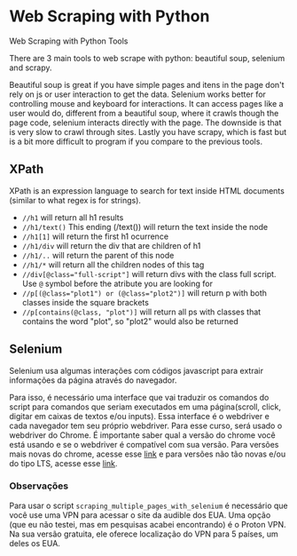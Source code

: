 # Web Scraping with Python

Web Scraping with Python Tools

There are 3 main tools to web scrape with python: beautiful soup, selenium and scrapy.

Beautiful soup is great if you have simple pages and itens in the page don't rely on js or user interaction to get the data. 
Selenium works better for controlling mouse and keyboard for interactions. It can access pages like a user would do, different from a beautiful soup, where it crawls though the page code, selenium interacts directly with the page. The downside is that is very slow to crawl through sites.
Lastly you have scrapy, which is fast but is a bit more difficult to program if you compare to the previous tools. 

## XPath

XPath is an expression language to search for text inside HTML documents (similar to what regex is for strings).

- `//h1` will return all h1 results
- `//h1/text()` This ending (/text()) will return the text inside the node
- `//h1[1]` will return the first h1 ocurrence
- `//h1/div` will return the div that are children of h1
- `//h1/..` will return the parent of this node
- `//h1/*` will return all the children nodes of this tag
- `//div[@class="full-script"]` will return divs with the class full script. Use `@` symbol before the atribute you are looking for
- `//p[(@class="plot1") or (@class="plot2")]` will return p with both classes inside the square brackets
- `//p[contains(@class, "plot")]` will return all ps with classes that contains the word "plot", so "plot2" would also be returned

## Selenium
Selenium usa algumas interações com códigos javascript para extrair informações da página através do navegador.

Para isso, é necessário uma interface que vai traduzir os comandos do script para comandos que seriam executados em uma página(scroll, click, digitar em caixas de textos e/ou inputs). Essa interface é o webdriver e cada navegador tem seu próprio webdriver. Para esse curso, será usado o webdriver do Chrome. É importante saber qual a versão do chrome você está usando e se o webdriver é compatível com sua versão. Para versões mais novas do chrome, acesse esse [link](https://googlechromelabs.github.io/chrome-for-testing/#stable) e para versões não tão novas e/ou do tipo LTS, acesse esse [link](https://chromedriver.chromium.org/downloads).








### Observações
Para usar o script `scraping_multiple_pages_with_selenium` é necessário que você use uma VPN para acessar o site da audible dos EUA. Uma opção (que eu não testei, mas em pesquisas acabei encontrando) é o Proton VPN. Na sua versão gratuita, ele oferece localização do VPN para 5 países, um deles os EUA.